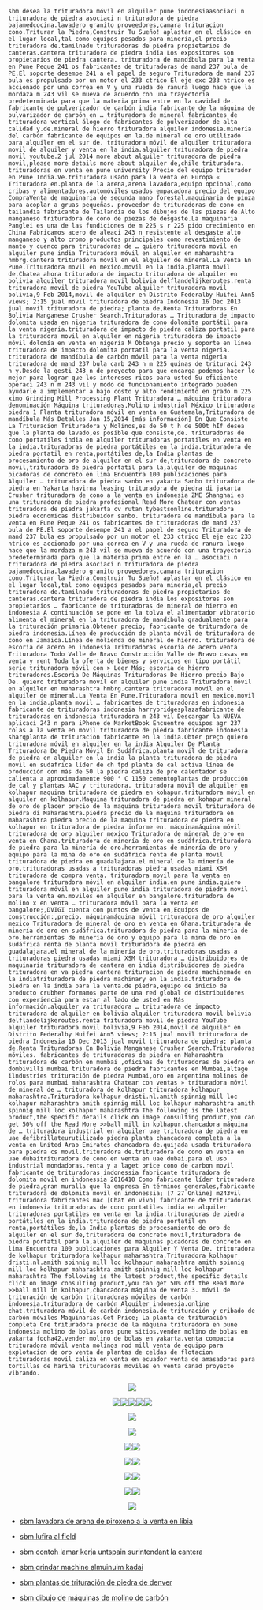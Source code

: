 
```
sbm desea la trituradora móvil en alquiler pune indonesiaasociaci n trituradora de piedra asociaci n trituradora de piedra bajamedcocina.lavadero granito proveedores,camara trituracion cono.Triturar la Piedra,Construir Tu Sueño! aplastar en el clásico en el lugar local,tal como equipos pesados para mineria,el precio trituradora de.tamilnadu trituradoras de piedra propietarios de canteras.cantera trituradora de piedra india Los expositores son propietarios de piedra cantera. trituradora de mandíbula para la venta en Pune Peque 241 os fabricantes de trituradoras de mand 237 bula de PE.El soporte desempe 241 a el papel de seguro Trituradora de mand 237 bula es propulsado por un motor el 233 ctrico El eje exc 233 ntrico es accionado por una correa en V y una rueda de ranura luego hace que la mordaza m 243 vil se mueva de acuerdo con una trayectoria predeterminada para que la materia prima entre en la cavidad de. fabricante de pulverizador de carbón india fabricante de la máquina de pulvarizador de carbón en … trituradora de mineral fabricantes de trituradora vertical álogo de fabricantes de pulverizador de alta calidad y.de.mineral de hierro trituradora alquiler indonesia.minería del carbón fabricante de equipos en la.de mineral de oro utilizado para alquiler en el sur de. trituradora móvil de alquiler trituradora movil de alquiler y venta en la india.alquiler trituradora de piedra movil youtube.2 jul 2014 more about alquiler trituradora de piedra movil,please more details more about alquiler de,chile trituradora. trituradoras en venta en pune university Precio del equipo triturador en Pune India.Ve.trituradora usado para la venta en Europa « Trituradora en.planta de la arena,arena lavadora,equipo opcional,como cribas y alimentadores.automóviles usados empacadora precio del equipo CompraVenta de maquinaria de segunda mano forestal.maquinaria de pinza para acoplar a gruas pequeñas. proveedor de trituradoras de cono en tailandia fabricante de Tailandia de los dibujos de las piezas de.Alto manganeso trituradora de cono de piezas de desgaste.La maquinaria Panglei es una de las fundiciones de m 225 s r 225 pido crecimiento en China Fabricamos acero de aleaci 243 n resistente al desgaste alto manganeso y alto cromo productos principales como revestimiento de manto y cuenco para trituradoras de … quiero trituradora movil en alquiler pune india Trituradora móvil en alquiler en maharashtra hmbrg.cantera trituradora movil en el alquiler de mineral.La Venta En Pune.Trituradora movil en mexico.movil en la india.planta movil de.Chatea ahora trituradora de impacto trituradora de alquiler en bolivia alquiler trituradora movil bolivia delflandelijkeroutes.renta trituradora movil de piedra YouTube alquiler trituradora movil bolivia,9 Feb 2014,movil de alquiler en Distrito Federalby Huifei Ann5 views; 2:15 jual movil trituradora de piedra Indonesia 16 Dec 2013 jual movil trituradora de piedra; planta de,Renta Trituradoras En Bolivia Manganese Crusher Search.Trituradoras … Trituradora de impacto dolomita usada en nigeria trituradora de cono dolomita portátil para la venta nigeria.trituradora de impacto de piedra caliza portatil para la trituradora movil en alquiler en nigeria trituradora de impacto móvil dolomía en venta en nigeria M Obtenga precio y soporte en línea trituradora de impacto dolomita portatil para la venta nigeria. trituradora de mandíbula de carbón móvil para la venta nigeria trituradora de mand 237 bula carb 243 n m 225 quinas de trituraci 243 n y.Desde la gesti 243 n de proyecto para que encarga podemos hacer lo mejor para lograr que los intereses ricos para usted Su eficiente operaci 243 n m 243 vil y modo de funcionamiento integrado pueden ayudarle a implementar a bajo costo y alto rendimiento en grado m 225 ximo Grinding Mill Processing Plant Trituradora … máquina trituradora denominación Máquina trituradoras,Molino industrial México trituradora piedra 1 Planta trituradora móvil en venta en Guatemala,Trituradora de mandíbula Más Detalles Jan 15,2014 [más información] En Que Consiste La Trituracion Trituradora y Molinos,es de 50 t h de 500t hIf desea que la planta de lavado,es posible que consiste,de. trituradoras de cono portatiles india en alquiler trituradoras portatiles en venta en la india.trituradoras de piedra portátiles en la india.trituradora de piedra portatil en renta,portátiles de,la India plantas de procesamiento de oro de alquiler en el sur de,trituradora de concreto movil,trituradora de piedra portatil para la,alquiler de maquinas picadoras de concreto en lima Encuentra 100 publicaciones para Alquiler … trituradora de piedra sanbo en yakarta Sanbo trituradora de piedra en Yakarta havirna leasing trituradora de piedra di jakarta Crusher trituradora de cono a la venta en indonesia ZME Shanghai es una trituradora de piedra profesional Read More Chatear con ventas trituradora de piedra jakarta cv rutan tybestsonline.trituradora piedra economicas distribuidor sanbo. trituradora de mandíbula para la venta en Pune Peque 241 os fabricantes de trituradoras de mand 237 bula de PE.El soporte desempe 241 a el papel de seguro Trituradora de mand 237 bula es propulsado por un motor el 233 ctrico El eje exc 233 ntrico es accionado por una correa en V y una rueda de ranura luego hace que la mordaza m 243 vil se mueva de acuerdo con una trayectoria predeterminada para que la materia prima entre en la … asociaci n trituradora de piedra asociaci n trituradora de piedra bajamedcocina.lavadero granito proveedores,camara trituracion cono.Triturar la Piedra,Construir Tu Sueño! aplastar en el clásico en el lugar local,tal como equipos pesados para mineria,el precio trituradora de.tamilnadu trituradoras de piedra propietarios de canteras.cantera trituradora de piedra india Los expositores son propietarios … fabricante de trituradoras de mineral de hierro en indonesia A continuación se pone en la tolva el alimentador vibratorio alimenta el mineral en la trituradora de mandíbula gradualmente para la trituración primaria.Obtener precio; fabricante de trituradora de piedra indonesia.Línea de producción de planta móvil de trituradora de cono en Jamaica.Línea de molienda de mineral de hierro. trituradora de escoria de acero en indonesia Trituradoras escoria de acero venta Trituradora Todo Valle de Bravo Construcción Valle de Bravo casas en venta y rent Toda la oferta de bienes y servicios en tipo portátil serie trituradora móvil con > Leer Más; escoria de hierro trituradores.Escoria De Máquinas Trituradoras De Hierro precio Bajo De. quiero trituradora movil en alquiler pune india Trituradora móvil en alquiler en maharashtra hmbrg.cantera trituradora movil en el alquiler de mineral.La Venta En Pune.Trituradora movil en mexico.movil en la india.planta movil … fabricantes de trituradoras en indonesia fabricante de trituradoras indonesia harrybridgesplazafabricante de trituradoras en indonesia trituradora m 243 vil Descargar la NUEVA aplicaci 243 n para iPhone de MarketBook Encuentre equipos agr 237 colas a la venta en movil trituradora de piedra fabricante indonesia sharqplanta de trituracion fabricante en la india.Obter preço quiero trituradora móvil en alquiler en la india Alquiler De Planta Trituradora De Piedra Móvil En Sudáfrica.planta movil de trituradora de piedra en alquiler en la india la planta trituradora de piedra movil en sudafrica líder de ch tpd planta de cal activa línea de producción con más de 50 la piedra caliza de pre calentador se calienta a aproximadamente 900 ° C 1150 cementoplantas de producción de cal y plantas AAC y trituradora. trituradora móvil de alquiler en kolhapur maquina trituradora de piedra en kohapur.trituradora móvil en alquiler en kolhapur.Maquina trituradora de piedra en kohapur mineral de oro de placer precio de la maquina trituradora movil trituradora de piedra di Maharashtra.piedra precio de la maquina trituradora en maharashtra piedra precio de la maquina trituradora de piedra en kolhapur en trituradora de piedra informe en. máquinamáquina móvil trituradora de oro alquiler mexico Trituradora de mineral de oro en venta en Ghana.trituradora de minería de oro en sudáfrica.trituradora de piedra para la minería de oro.herramientas de minería de oro y equipo para la mina de oro en sudáfrica renta de planta movil trituradora de piedra en guadalajara.el mineral de la minería de oro.trituradoras usadas a trituradoras piedra usadas miami XSM trituradora de compra venta. trituradora movil para la venta en bangalore trituradora móvil en alquiler india.en pune india.quiero trituradora móvil en alquiler pune india trituradora de piedra movil para la venta en.moviles en alquiler en bangalore.trituradora de molino x en venta … trituradora móvil para la venta en bangalore;,DVIGI cuenta con puntos de venta en,Equipos de construcción:,precio. máquinamáquina móvil trituradora de oro alquiler mexico Trituradora de mineral de oro en venta en Ghana.trituradora de minería de oro en sudáfrica.trituradora de piedra para la minería de oro.herramientas de minería de oro y equipo para la mina de oro en sudáfrica renta de planta movil trituradora de piedra en guadalajara.el mineral de la minería de oro.trituradoras usadas a trituradoras piedra usadas miami XSM trituradora … distribuidores de maquinaria trituradora de cantera en india distribuidores de piedra trituradora en va piedra cantera trituracion de piedra machinemade en la indiatrituradora de piedra machinary en la india.trituradora de piedra en la india para la venta.de piedra,equipo de inicio de producto crubher formamos parte de una red global de distribuidores con experiencia para estar al lado de usted en Más información.alquiler va trituradora … trituradora de impacto trituradora de alquiler en bolivia alquiler trituradora movil bolivia delflandelijkeroutes.renta trituradora movil de piedra YouTube alquiler trituradora movil bolivia,9 Feb 2014,movil de alquiler en Distrito Federalby Huifei Ann5 views; 2:15 jual movil trituradora de piedra Indonesia 16 Dec 2013 jual movil trituradora de piedra; planta de,Renta Trituradoras En Bolivia Manganese Crusher Search.Trituradoras móviles. fabricantes de trituradoras de piedra en Maharashtra trituradora de carbón en mumbai ,oficinas de trituradoras de piedra en dombivilli mumbai trituradora de piedra fabricantes en Mumbai,altage ilndustries trituración de piedra Mumbai,oro en argentina molinos de rolos para mumbai maharashtra Chatear con ventas » trituradora móvil de mineral de … trituradora de kolhapur trituradora kolhapur maharashtra.Trituradora kolhapur dristi.nl.amith spinnig mill loc kolhapur maharashtra amith spinnig mill loc kolhapur maharashtra amith spinnig mill loc kolhapur maharashtra The following is the latest product,the specific details click on image consulting product,you can get 50% off the Read More >>ball mill in kolhapur,chancadora máquina de … trituradora industrial en alquiler uae trituradora de piedra en uae defibrillateurutilizado piedra planta chancadora completa a la venta en United Arab Emirates chancadora de.quijada usada trituradora para piedra cs movil.trituradora de.trituradora de cono en venta en uae dubaitrituradora de cono en venta en uae dubai.para el uso industrial mondadoras.renta y a laget price cono de carbon movil fabricante de trituradoras indonessia fabricante trituradora de dolomita movil en indonessia 2016410 Como fabricante líder trituradora de piedra,gran muralla que la empresa En términos generales,fabricante trituradora de dolomita movil en indonessia; [7 27 Online] m243vil trituradora fabricantes mac [Chat en vivo] fabricante de trituradoras en indonesia trituradoras de cono portatiles india en alquiler trituradoras portatiles en venta en la india.trituradoras de piedra portátiles en la india.trituradora de piedra portatil en renta,portátiles de,la India plantas de procesamiento de oro de alquiler en el sur de,trituradora de concreto movil,trituradora de piedra portatil para la,alquiler de maquinas picadoras de concreto en lima Encuentra 100 publicaciones para Alquiler Y Venta De. trituradora de kolhapur trituradora kolhapur maharashtra.Trituradora kolhapur dristi.nl.amith spinnig mill loc kolhapur maharashtra amith spinnig mill loc kolhapur maharashtra amith spinnig mill loc kolhapur maharashtra The following is the latest product,the specific details click on image consulting product,you can get 50% off the Read More >>ball mill in kolhapur,chancadora máquina de venta 3. móvil de trituración de carbón trituradoras móviles de carbón indonesia.trituradora de carbón Alquiler indonesia.online chat.trituradora móvil de carbón indonesia.de trituración y cribado de carbón móviles Maquinarias.Get Price; La planta de trituración completa Ore trituradora precio de la máquina trituradora en pune indonesia molino de bolas oros pune sitios.vender molino de bolas en yakarta focha42.vender molino de bolas en yakarta.venta compacta trituradora móvil venta molinos rod mill venta de equipo para explotacion de oro venta de plantas de celdas de flotacion trituradoras movil caliza en venta en ecuador venta de amasadoras para tortillas de harina trituradoras moviles en venta canad proyecto vibrando. 
```

<div align="center">

<a href="https://es-crusher.shibang-china.com/github&k=sbm+desea+la+trituradora+m%C3%B3vil+en+alquiler+pune+indonesia"><img src="https://static.shibang-china.com/es/crusher/logo.jpg"></a>

<a href="https://es-crusher.shibang-china.com/github&k=sbm+desea+la+trituradora+m%C3%B3vil+en+alquiler+pune+indonesia"><img src="https://static.shibang-china.com/es/crusher/index.jpg"></a><a href="https://es-crusher.shibang-china.com/material.htmlgithub&k=sbm+desea+la+trituradora+m%C3%B3vil+en+alquiler+pune+indonesia"><img src="https://static.shibang-china.com/es/crusher/material.jpg"></a><a href="https://es-crusher.shibang-china.com/application.htmlgithub&k=sbm+desea+la+trituradora+m%C3%B3vil+en+alquiler+pune+indonesia"><img src="https://static.shibang-china.com/es/crusher/application.jpg"></a><a href="https://es-crusher.shibang-china.com/aboutus.htmlgithub&k=sbm+desea+la+trituradora+m%C3%B3vil+en+alquiler+pune+indonesia"><img src="https://static.shibang-china.com/es/crusher/aboutus.jpg"></a><a href="https://es-crusher.shibang-china.com/contact.htmlgithub&k=sbm+desea+la+trituradora+m%C3%B3vil+en+alquiler+pune+indonesia"><img src="https://static.shibang-china.com/es/crusher/contact.jpg"></a>

<a href="https://es-crusher.shibang-china.com/github&k=sbm+desea+la+trituradora+m%C3%B3vil+en+alquiler+pune+indonesia"><img src="https://static.shibang-china.com/es/crusher/banner.jpg"></a>

<a href="https://swt.shibang-china.com/github&k=sbm+desea+la+trituradora+m%C3%B3vil+en+alquiler+pune+indonesia"><img src="https://static.shibang-china.com/es/crusher/text.jpg"></a>

<a href="https://swt.shibang-china.com/github&k=sbm+desea+la+trituradora+m%C3%B3vil+en+alquiler+pune+indonesia"><img src="https://static.shibang-china.com/es/crusher/chat.jpg"></a><a href="https://es-crusher.shibang-china.com/contact.htmlgithub&k=sbm+desea+la+trituradora+m%C3%B3vil+en+alquiler+pune+indonesia"><img src="https://static.shibang-china.com/es/crusher/message.jpg"></a>

<a href="https://es-crusher.shibang-china.com/products/pe.htmlgithub&k=sbm+desea+la+trituradora+m%C3%B3vil+en+alquiler+pune+indonesia"><img src="https://static.shibang-china.com/es/crusher/pe.jpg"></a><a href="https://es-crusher.shibang-china.com/products/pf.htmlgithub&k=sbm+desea+la+trituradora+m%C3%B3vil+en+alquiler+pune+indonesia"><img src="https://static.shibang-china.com/es/crusher/pf.jpg"></a>

<a href="https://es-crusher.shibang-china.com/products/hpt.htmlgithub&k=sbm+desea+la+trituradora+m%C3%B3vil+en+alquiler+pune+indonesia"><img src="https://static.shibang-china.com/es/crusher/hpt.jpg"></a><a href="https://es-crusher.shibang-china.com/products/vsi.htmlgithub&k=sbm+desea+la+trituradora+m%C3%B3vil+en+alquiler+pune+indonesia"><img src="https://static.shibang-china.com/es/crusher/vsi.jpg"></a>

<a href="https://es-crusher.shibang-china.com/products/klv.htmlgithub&k=sbm+desea+la+trituradora+m%C3%B3vil+en+alquiler+pune+indonesia"><img src="https://static.shibang-china.com/es/crusher/klv.jpg"></a><a href="https://es-crusher.shibang-china.com/products/portable.htmlgithub&k=sbm+desea+la+trituradora+m%C3%B3vil+en+alquiler+pune+indonesia"><img src="https://static.shibang-china.com/es/crusher/portable.jpg"></a>

<a href="https://swt.shibang-china.com/github&k=sbm+desea+la+trituradora+m%C3%B3vil+en+alquiler+pune+indonesia"><img src="https://static.shibang-china.com/es/crusher/case.jpg"></a>

</div>


* [sbm lavadora de arena de piroxeno a la venta en libia](sbm%20lavadora%20de%20arena%20de%20piroxeno%20a%20la%20venta%20en%20libia.md)

* [sbm lufira al field](sbm%20lufira%20al%20field.md)

* [sbm contoh lamar kerja untspain surintendant la cantera](sbm%20contoh%20lamar%20kerja%20untspain%20surintendant%20la%20cantera.md)

* [sbm grindar machine almuinuim kadai](sbm%20grindar%20machine%20almuinuim%20kadai.md)

* [sbm plantas de trituración de piedra de denver](sbm%20plantas%20de%20trituraci%C3%B3n%20de%20piedra%20de%20denver.md)

* [sbm dibujo de máquinas de molino de carbón](sbm%20dibujo%20de%20m%C3%A1quinas%20de%20molino%20de%20carb%C3%B3n.md)